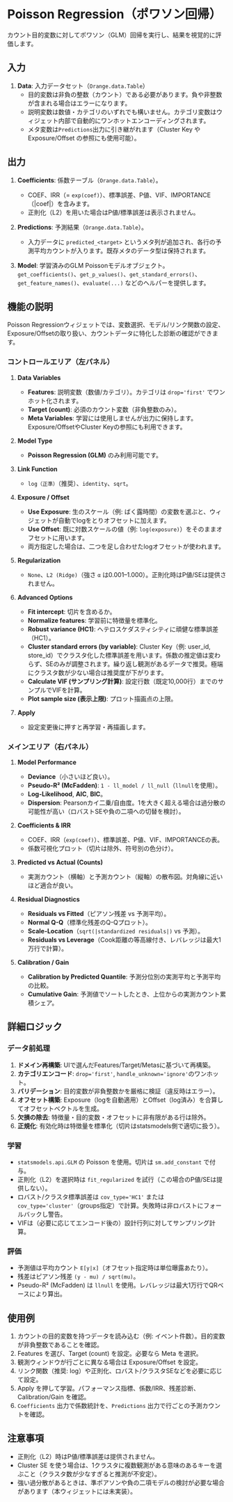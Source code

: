 # Poisson Regression（ポワソン回帰）

カウント目的変数に対してポワソン（GLM）回帰を実行し、結果を視覚的に評価します。

## 入力

1. **Data**: 入力データセット（`Orange.data.Table`）
   - 目的変数は非負の整数（カウント）である必要があります。負や非整数が含まれる場合はエラーになります。
   - 説明変数は数値・カテゴリのいずれでも構いません。カテゴリ変数はウィジェット内部で自動的にワンホットエンコーディングされます。
   - メタ変数は`Predictions`出力に引き継がれます（Cluster Key や Exposure/Offset の参照にも使用可能）。

## 出力

1. **Coefficients**: 係数テーブル（`Orange.data.Table`）。
   - COEF、IRR（= `exp(coef)`）、標準誤差、P値、VIF、IMPORTANCE（|coef|）を含みます。
   - 正則化（L2）を用いた場合はP値/標準誤差は表示されません。

2. **Predictions**: 予測結果（`Orange.data.Table`）。
   - 入力データに `predicted_<target>` というメタ列が追加され、各行の予測平均カウントが入ります。既存メタのデータ型は保持されます。

3. **Model**: 学習済みのGLM Poissonモデルオブジェクト。`get_coefficients()`、`get_p_values()`、`get_standard_errors()`、`get_feature_names()`、`evaluate(...)` などのヘルパーを提供します。

## 機能の説明

Poisson Regressionウィジェットでは、変数選択、モデル/リンク関数の設定、Exposure/Offsetの取り扱い、カウントデータに特化した診断の確認ができます。

### コントロールエリア（左パネル）

1. **Data Variables**
   - **Features**: 説明変数（数値/カテゴリ）。カテゴリは `drop='first'` でワンホット化されます。
   - **Target (count)**: 必須のカウント変数（非負整数のみ）。
   - **Meta Variables**: 学習には使用しませんが出力に保持します。Exposure/OffsetやCluster Keyの参照にも利用できます。

2. **Model Type**
   - **Poisson Regression (GLM)** のみ利用可能です。

3. **Link Function**
   - `log（正準）`（推奨）、`identity`、`sqrt`。

4. **Exposure / Offset**
   - **Use Exposure**: 生のスケール（例: ばく露時間）の変数を選ぶと、ウィジェットが自動でlogをとりオフセットに加えます。
   - **Use Offset**: 既に対数スケールの値（例: `log(exposure)`）をそのままオフセットに用います。
   - 両方指定した場合は、二つを足し合わせたlogオフセットが使われます。

5. **Regularization**
   - `None`、`L2 (Ridge)`（強さ `α` は0.001–1.000）。正則化時はP値/SEは提供されません。

6. **Advanced Options**
   - **Fit intercept**: 切片を含めるか。
   - **Normalize features**: 学習前に特徴量を標準化。
   - **Robust variance (HC1)**: へテロスケダスティシティに頑健な標準誤差（HC1）。
   - **Cluster standard errors (by variable)**: Cluster Key（例: user_id, store_id）でクラスタ化した標準誤差を用います。係数の推定値は変わらず、SEのみが調整されます。繰り返し観測があるデータで推奨。極端にクラスタ数が少ない場合は推奨度が下がります。
   - **Calculate VIF (サンプリング計算)**: 設定行数（既定10,000行）までのサンプルでVIFを計算。
   - **Plot sample size (表示上限)**: プロット描画点の上限。

7. **Apply**
   - 設定変更後に押すと再学習・再描画します。

### メインエリア（右パネル）

1. **Model Performance**
   - **Deviance**（小さいほど良い）。
   - **Pseudo-R² (McFadden)**: `1 - ll_model / ll_null`（`llnull`を使用）。
   - **Log-Likelihood**, **AIC**, **BIC**。
   - **Dispersion**: Pearsonカイ二乗/自由度。1を大きく超える場合は過分散の可能性が高い（ロバストSEや負の二項への切替を検討）。

2. **Coefficients & IRR**
   - COEF、IRR（`exp(coef)`）、標準誤差、P値、VIF、IMPORTANCEの表。
   - 係数可視化プロット（切片は除外、符号別の色分け）。

3. **Predicted vs Actual (Counts)**
   - 実測カウント（横軸）と予測カウント（縦軸）の散布図。対角線に近いほど適合が良い。

4. **Residual Diagnostics**
   - **Residuals vs Fitted**（ピアソン残差 vs 予測平均）。
   - **Normal Q-Q**（標準化残差のQ-Qプロット）。
   - **Scale-Location**（`sqrt(|standardized residuals|)` vs 予測）。
   - **Residuals vs Leverage**（Cook距離の等高線付き、レバレッジは最大1万行で計算）。

5. **Calibration / Gain**
   - **Calibration by Predicted Quantile**: 予測分位別の実測平均と予測平均の比較。
   - **Cumulative Gain**: 予測値でソートしたとき、上位からの実測カウント累積シェア。

## 詳細ロジック

### データ前処理

1. **ドメイン再構築**: UIで選んだFeatures/Target/Metasに基づいて再構築。
2. **カテゴリエンコード**: `drop='first'`, `handle_unknown='ignore'`のワンホット。
3. **バリデーション**: 目的変数が非負整数かを厳格に検証（違反時はエラー）。
4. **オフセット構築**: Exposure（logを自動適用）とOffset（log済み）を合算してオフセットベクトルを生成。
5. **欠損の除去**: 特徴量・目的変数・オフセットに非有限がある行は除外。
6. **正規化**: 有効化時は特徴量を標準化（切片はstatsmodels側で適切に扱う）。

### 学習

- `statsmodels.api.GLM` の Poisson を使用。切片は `sm.add_constant` で付与。
- 正則化（L2）を選択時は `fit_regularized` を試行（この場合のP値/SEは提供しない）。
- ロバスト/クラスタ標準誤差は `cov_type='HC1'` または `cov_type='cluster'`（groups指定）で計算。失敗時は非ロバストにフォールバックし警告。
- VIFは（必要に応じてエンコード後の）設計行列に対してサンプリング計算。

### 評価

- 予測値は平均カウント `E[y|x]`（オフセット指定時は単位曝露あたり）。
- 残差はピアソン残差 `(y - mu) / sqrt(mu)`。
- Pseudo-R² (McFadden) は `llnull` を使用。レバレッジは最大1万行でQRベースにより算出。

## 使用例

1. カウントの目的変数を持つデータを読み込む（例: イベント件数）。目的変数が非負整数であることを確認。
2. Features を選び、Target (count) を設定。必要なら Meta を選択。
3. 観測ウィンドウが行ごとに異なる場合は Exposure/Offset を設定。
4. リンク関数（推奨: log）や正則化、ロバスト/クラスタSEなどを必要に応じて設定。
5. Apply を押して学習。パフォーマンス指標、係数/IRR、残差診断、Calibration/Gain を確認。
6. `Coefficients` 出力で係数統計を、`Predictions` 出力で行ごとの予測カウントを確認。

## 注意事項

- 正則化（L2）時はP値/標準誤差は提供されません。
- Cluster SE を使う場合は、1クラスタに複数観測がある意味のあるキーを選ぶこと（クラスタ数が少なすぎると推測が不安定）。
- 強い過分散があるときは、準ポアソンや負の二項モデルの検討が必要な場合があります（本ウィジェットには未実装）。
